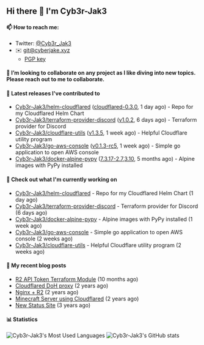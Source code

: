 ## Hi there 👋 I'm Cyb3r-Jak3

#### 📫 How to reach me:
  - Twitter: [@Cyb3r_Jak3](https://twitter.com/Cyb3r_Jak3)
  - ✉️ git@cyberjake.xyz
    - [PGP key](https://gist.githubusercontent.com/Cyb3r-Jak3/d1068b61b50239b171faf018a0269f67/raw/b876db002e6b0630795382c0b9134771ffa5fe3a/cyb3rjak3@pm.me.asc)


#### 👯 I’m looking to collaborate on any project as I like diving into new topics. Please reach out to me to collaborate.


#### 🔭 Latest releases I've contributed to

- [Cyb3r-Jak3/helm-cloudflared](https://github.com/Cyb3r-Jak3/helm-cloudflared) ([cloudflared-0.3.0](https://github.com/Cyb3r-Jak3/helm-cloudflared/releases/tag/cloudflared-0.3.0), 1 day ago) - Repo for my Cloudflared Helm Chart
- [Cyb3r-Jak3/terraform-provider-discord](https://github.com/Cyb3r-Jak3/terraform-provider-discord) ([v1.0.2](https://github.com/Cyb3r-Jak3/terraform-provider-discord/releases/tag/v1.0.2), 6 days ago) - Terraform provider for Discord
- [Cyb3r-Jak3/cloudflare-utils](https://github.com/Cyb3r-Jak3/cloudflare-utils) ([v1.3.5](https://github.com/Cyb3r-Jak3/cloudflare-utils/releases/tag/v1.3.5), 1 week ago) - Helpful Cloudflare utility program 
- [Cyb3r-Jak3/go-aws-console](https://github.com/Cyb3r-Jak3/go-aws-console) ([v0.1.3-rc5](https://github.com/Cyb3r-Jak3/go-aws-console/releases/tag/v0.1.3-rc5), 1 week ago) - Simple go application to open AWS console
- [Cyb3r-Jak3/docker-alpine-pypy](https://github.com/Cyb3r-Jak3/docker-alpine-pypy) ([7.3.17-2.7,3.10](https://github.com/Cyb3r-Jak3/docker-alpine-pypy/releases/tag/7.3.17-2.7%2C3.10), 5 months ago) - Alpine images with PyPy installed

#### 👷 Check out what I'm currently working on

- [Cyb3r-Jak3/helm-cloudflared](https://github.com/Cyb3r-Jak3/helm-cloudflared) - Repo for my Cloudflared Helm Chart (1 day ago)
- [Cyb3r-Jak3/terraform-provider-discord](https://github.com/Cyb3r-Jak3/terraform-provider-discord) - Terraform provider for Discord (6 days ago)
- [Cyb3r-Jak3/docker-alpine-pypy](https://github.com/Cyb3r-Jak3/docker-alpine-pypy) - Alpine images with PyPy installed (1 week ago)
- [Cyb3r-Jak3/go-aws-console](https://github.com/Cyb3r-Jak3/go-aws-console) - Simple go application to open AWS console (2 weeks ago)
- [Cyb3r-Jak3/cloudflare-utils](https://github.com/Cyb3r-Jak3/cloudflare-utils) - Helpful Cloudflare utility program  (2 weeks ago)

#### 📜 My recent blog posts

- [R2 API Token Terraform Module](https://blog.cyberjake.xyz/post/2024-03-19-cloudflare-r2-terraform/) (10 months ago)
- [Cloudflared DoH proxy](https://blog.cyberjake.xyz/post/2023-02-17-cloudflared-doh/) (2 years ago)
- [Nginx &#43; R2](https://blog.cyberjake.xyz/post/2022-10-01-nginx-proxy-r2/) (2 years ago)
- [Minecraft Server using Cloudflared](https://blog.cyberjake.xyz/post/2022-03-26-cloudflared-minecraft/) (2 years ago)
- [New Status Site](https://blog.cyberjake.xyz/post/2021-09-27-status-site/) (3 years ago)


#### 📊 Statistics
![Cyb3r-Jak3's Most Used Languages](https://github-readme-stats.vercel.app/api/top-langs/?username=Cyb3r-Jak3&theme=cobalt&hide=css,html,scss)
![Cyb3r-Jak3's GitHub stats](https://github-readme-stats.vercel.app/api?username=Cyb3r-Jak3&count_private=true&show_icons=true&theme=cobalt&line_height=40)
